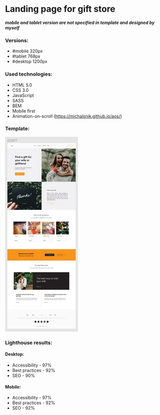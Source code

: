 # Landing page for gift store

**_mobile and tablet version are not specified in template and designed by myself_**

### Versions:
+ #mobile 320px
+ #tablet 768px
+ #desktop 1200px

### Used technologies:

+ HTML 5.0
+ CSS 3.0
+ JavaScript
+ SASS
+ BEM
+ Mobile first
+ Animation-on-scroll (https://michalsnik.github.io/aos/)

### Template:
![template screenshot](/template/template-screenshot1.jpg)

### Lighthouse results:

#### Desktop:
+ Accessibility - 97%
+ Best practices - 92%
+ SEO - 90%

#### Mobile:
+ Accessibility - 97%
+ Best practices - 92%
+ SEO - 92%